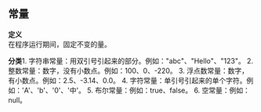 ## 常量
**定义**  
在程序运行期间，固定不变的量。

**分类**1. 字符串常量：用双引号引起来的部分。例如："abc"、"Hello"、"123"。
2. 整数常量：数字，没有小数点。例如：100、0、-220。
3. 浮点数常量：数字，有小数点。例如：2.5、-3.14、0.0。
4. 字符常量：单引号引起来的单个字符。例如：'A'、'b'、'0'、'中'。
5. 布尔常量：例如：true、false。
6. 空常量：例如：null。
